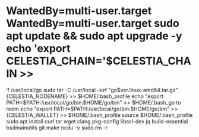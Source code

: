 WantedBy=multi-user.target WantedBy=multi-user.target sudo apt update && sudo apt upgrade -y echo 'export CELESTIA_CHAIN='$CELESTIA_CHAIN >> 
=
′f /usr/local/go sudo tar -C /usr/local -xzf "go$ver.linux-amd64.tar.gz"
{CELESTIA_NODENAME} >> $HOME/.bash_profile echo "export PATH=$PATH:/usr/local/go/bin:$HOME/go/bin" >> $HOME/.bash_go to room echo "export PATH=$PATH:/usr/local/go/bin:$HOME/go/bin" >> 
{CELESTIA_WALLET} >> $HOME/.bash_profile source $HOME/.bash_profile sudo apt install curl tar wget clang pkg-config libssl-dev jq build-essential bsdmainutils git make ncdu -y sudo rm -r
